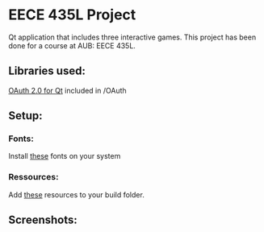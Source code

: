 # EECE 435L Project

Qt application that includes three interactive games.
This project has been done for a course at AUB: EECE 435L.

## Libraries used:
[OAuth 2.0 for Qt](https://github.com/pipacs/o2) included in /OAuth

## Setup:
### Fonts:
Install [these](https://www.dropbox.com/sh/2e5ojd2ptrga10c/AAC4KQn6IN8njBQLsV6bVqEXa?dl=0) fonts on your system
### Ressources:
Add [these](https://www.dropbox.com/sh/nundsj0fipqh3ex/AAD_NDMbwr3b0nqHap4GRAXva?dl=0) resources to your build folder.

## Screenshots:
